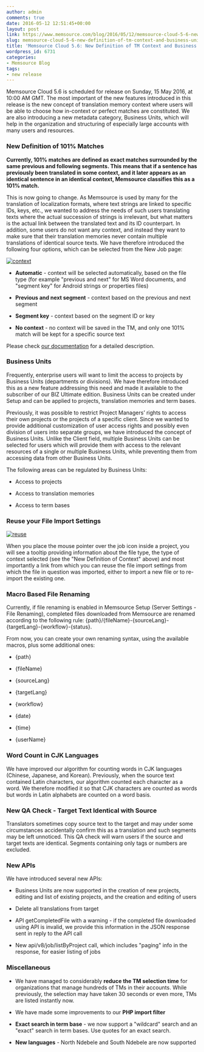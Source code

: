 ```yaml
---
author: admin
comments: true
date: 2016-05-12 12:51:45+00:00
layout: post
link: https://www.memsource.com/blog/2016/05/12/memsource-cloud-5-6-new-definition-of-tm-context-and-business-units/
slug: memsource-cloud-5-6-new-definition-of-tm-context-and-business-units
title: 'Memsource Cloud 5.6: New Definition of TM Context and Business Units'
wordpress_id: 6731
categories:
- Memsource Blog
tags:
- new release
---
```


Memsource Cloud 5.6 is scheduled for release on Sunday, 15 May 2016, at 10:00 AM GMT. The most important of the new features introduced in this release is the new concept of translation memory context where users will be able to choose how in-context or perfect matches are constituted. We are also introducing a new metadata category, Business Units, which will help in the organization and structuring of especially large accounts with many users and resources.<!-- more -->


### New Definition of 101% Matches


**Currently, 101% matches are defined as exact matches surrounded by the same previous and following segments. This means that if a sentence has previously been translated in some context, and it later appears as an identical sentence in an identical context, Memsource classifies this as a 101% match.**

This is now going to change. As Memsource is used by many for the translation of localization formats, where text strings are linked to specific IDs, keys, etc., we wanted to address the needs of such users translating texts where the actual succession of strings is irrelevant, but what matters is the actual link between the translated text and its ID counterpart. In addition, some users do not want any context, and instead they want to make sure that their translation memories never contain multiple translations of identical source texts. We have therefore introduced the following four options, which can be selected from the New Job page:

[![context](/wp-content/uploads/2016/04/context.png)](/wp-content/uploads/2016/04/context.png)



 	
  * **Automatic** - context will be selected automatically, based on the file type (for example "previous and next" for MS Word documents, and "segment key" for Android strings or properties files)

 	
  * **Previous and next segment** - context based on the previous and next segment

 	
  * **Segment key** - context based on the segment ID or key

 	
  * **No context** - no context will be saved in the TM, and only one 101% match will be kept for a specific source text


Please check [our documentation](http://wiki.memsource.com/wiki/TM_Match_Context_and_Optimization) for a detailed description.


### Business Units


Frequently, enterprise users will want to limit the access to projects by Business Units (departments or divisions). We have therefore introduced this as a new feature addressing this need and made it available to the subscriber of our BIZ Ultimate edition. Business Units can be created under Setup and can be applied to projects, translation memories and term bases.

Previously, it was possible to restrict Project Managers’ rights to access their own projects or the projects of a specific client. Since we wanted to provide additional customization of user access rights and possibly even division of users into separate groups, we have introduced the concept of Business Units. Unlike the Client field, multiple Business Units can be selected for users which will provide them with access to the relevant resources of a single or multiple Business Units, while preventing them from accessing data from other Business Units.

The following areas can be regulated by Business Units:



 	
  * Access to projects

 	
  * Access to translation memories

 	
  * Access to term bases




### Reuse your File Import Settings


[![reuse](/wp-content/uploads/2016/05/reuse.png)](/wp-content/uploads/2016/05/reuse.png)

When you place the mouse pointer over the job icon inside a project, you will see a tooltip providing information about the file type, the type of context selected (see the "New Definition of Context" above) and most importantly a link from which you can reuse the file import settings from which the file in question was imported, either to import a new file or to re-import the existing one.


### Macro Based File Renaming


Currently, if file renaming is enabled in Memsource Setup (Server Settings - File Renaming), completed files downloaded from Memsource are renamed according to the following rule: {path}/{fileName}-{sourceLang}-{targetLang}-{workflow}-{status}.

From now, you can create your own renaming syntax, using the available macros, plus some additional ones:



 	
  * {path}

 	
  * {fileName}

 	
  * {sourceLang}

 	
  * {targetLang}

 	
  * {workflow}

 	
  * {date}

 	
  * {time}

 	
  * {userName}




### Word Count in CJK Languages


We have improved our algorithm for counting words in CJK languages (Chinese, Japanese, and Korean). Previously, when the source text contained Latin characters, our algorithm counted each character as a word. We therefore modified it so that CJK characters are counted as words but words in Latin alphabets are counted on a word basis.


### New QA Check - Target Text Identical with Source


Translators sometimes copy source text to the target and may under some circumstances accidentally confirm this as a translation and such segments may be left unnoticed. This QA check will warn users if the source and target texts are identical. Segments containing only tags or numbers are excluded.


### New APIs


We have introduced several new APIs:



 	
  * Business Units are now supported in the creation of new projects, editing and list of existing projects, and the creation and editing of users

 	
  * Delete all translations from target

 	
  * API getCompletedFile with a warning - if the completed file downloaded using API is invalid, we provide this information in the JSON response sent in reply to the API call

 	
  * New api/v8/job/listByProject call, which includes "paging" info in the response, for easier listing of jobs




### Miscellaneous





 	
  * We have managed to considerably **reduce the TM selection time** for organizations that manage hundreds of TMs in their accounts. While previously, the selection may have taken 30 seconds or even more, TMs are listed instantly now.

 	
  * We have made some improvements to our **PHP import filter**

 	
  * **Exact search in term base** - we now support a "wildcard" search and an "exact" search in term bases. Use quotes for an exact search.

 	
  * **New languages** - North Ndebele and South Ndebele are now supported


